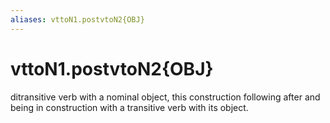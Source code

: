 ```yaml
---
aliases: vttoN1.postvtoN2{OBJ}
---
```

# vttoN1.postvtoN2{OBJ}

ditransitive verb with a nominal object, this construction following after and being in construction with a transitive verb with its object.
